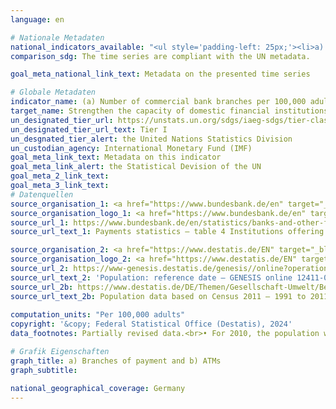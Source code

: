 ```yaml
---
language: en    

# Nationale Metadaten    
national_indicators_available: "<ul style='padding-left: 25px;'><li>a) Branches of payment service providers</li> <li> b) ATMs of national payment service providers</li></ul>"    
comparison_sdg: The time series are compliant with the UN metadata.    

goal_meta_national_link_text: Metadata on the presented time series    

# Globale Metadaten    
indicator_name: (a) Number of commercial bank branches per 100,000 adults and (b) number of automated teller machines (ATMs) per 100,000 adults    
target_name: Strengthen the capacity of domestic financial institutions to encourage and expand access to banking, insurance and financial services for all    
un_designated_tier_url: https://unstats.un.org/sdgs/iaeg-sdgs/tier-classification/    
un_designated_tier_url_text: Tier I    
un_desgnated_tier_alert: the United Nations Statistics Division    
un_custodian_agency: International Monetary Fund (IMF)    
goal_meta_link_text: Metadata on this indicator    
goal_meta_link_alert: the Statistical Devision of the UN    
goal_meta_2_link_text:     
goal_meta_3_link_text:         
# Datenquellen
source_organisation_1: <a href="https://www.bundesbank.de/en" target="_blank"> Deutsche Bundesbank </a>
source_organisation_logo_1: <a href="https://www.bundesbank.de/en" target="_blank"><img src="https://sdg-indikatoren.de/public/OrgImgEn/bundesbank.png" alt="Logo bundesbank" style="height:60px; width:148px"/></a>
source_url_1: https://www.bundesbank.de/en/statistics/banks-and-other-financial-corporations/payments-statistics/statistics-on-payments-and-securities-trading-810330
source_url_text_1: Payments statistics – table 4 Institutions offering payment services to non-PSPs

source_organisation_2: <a href="https://www.destatis.de/EN" target="_blank"> Federal Statistical Office (Destatis) </a>
source_organisation_logo_2: <a href="https://www.destatis.de/EN" target="_blank"><img src="https://sdg-indikatoren.de/public/OrgImgEn/destatis.png" alt="Logo destatis" style="height:60px; width:148px"/></a>
source_url_2: https://www-genesis.destatis.de/genesis//online?operation=table&code=12411-0006&bypass=true&language=en
source_url_text_2: 'Population: reference date – GENESIS online 12411-0006'
source_url_2b: https://www.destatis.de/DE/Themen/Gesellschaft-Umwelt/Bevoelkerung/Bevoelkerungsstand/_inhalt.html#sprg233540
source_url_text_2b: Population data based on Census 2011 – 1991 to 2011 (only available in German)
    
computation_units: "Per 100,000 adults"    
copyright: '&copy; Federal Statistical Office (Destatis), 2024'    
data_footnotes: Partially revised data.<br>• For 2010, the population was calculated backwards using the 2011 census and migration, birth and death statistics.    

# Grafik Eigenschaften    
graph_title: a) Branches of payment and b) ATMs
graph_subtitle:     

national_geographical_coverage: Germany    
---
```


<span></span>